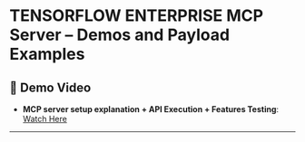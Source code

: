# TENSORFLOW ENTERPRISE MCP Server – Demos and Payload Examples

## 🎥 Demo Video
- **MCP server setup explanation + API Execution + Features Testing**: [Watch Here](https://drive.google.com/file/d/1YuSwalB69sfQ4exhegodSnMGzjTu-nGk/view?usp=drive_link)
---